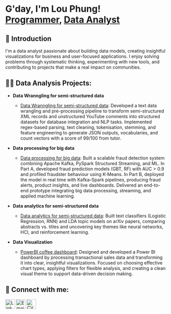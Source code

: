 <h1>G'day, I'm Lou Phung! <br/>
<a href="https://github.com/huypa/Portfolio">Programmer</a>, 
<a href="https://www.linkedin.com/in/anh-huy-phung-a16503212/">Data Analyst</a>
</h1>

<h2>👋 Introduction</h2>
<p>
I'm a data analyst passionate about building data models, creating insightful visualizations 
for business and user-focused applications. I enjoy solving problems through systematic thinking, 
experimenting with new tools, and contributing to projects that make a real impact on communities.
</p>

<h2>👨‍💻 Data Analysis Projects:</h2>

- <b>Data Wranngling for semi-structured data</b>
  - [Data Wranngling for semi-structured data](https://github.com/huypa/Portfolio-Data-Wrangling/blob/main/README.md): Developed a text data wrangling and pre-processing pipeline to transform semi-structured XML records and unstructured YouTube comments into structured datasets for database integration and NLP tasks. Implemented regex-based parsing, text cleaning, tokenisation, stemming, and feature engineering to generate JSON outputs, vocabularies, and count vectors with a score of 99/100 from tutor.
- <b>Data processing for big data</b>
  - [Data processing for big data](https://github.com/huypa/Portfolio-Big-Data-Processing): Built a scalable fraud detection system combining Apache Kafka, PySpark Structured Streaming, and ML. In Part A, developed fraud prediction models (GBT, RF) with AUC > 0.9 and profiled fraudster behaviour using K-Means. In Part B, deployed the model in real time with Kafka–Spark pipelines, producing fraud alerts, product insights, and live dashboards. Delivered an end-to-end prototype integrating big data processing, streaming, and applied machine learning.

- <b>Data analytics for semi-structured data</b>
  - [Data analytics for semi-structured data](https://github.com/huypa/Portfolio-Data-analytics-for-semi-structured-data/tree/main): Built text classifiers (Logistic Regression, RNN) and LDA topic models on arXiv papers, comparing abstracts vs. titles and uncovering key themes like neural networks, HCI, and reinforcement learning.

- <b>Data Visualization</b>
  - [PowerBI coffee dashboard](https://github.com/huypa/Portfolio-Power-BI-Coffee-Dashboard/blob/main/README.md): Designed and developed a Power BI dashboard by processing transactional sales data and transforming it into clear, insightful visualizations. Focused on choosing effective chart types, applying filters for flexible analysis, and creating a clean visual theme to support data-driven decision making.

<h2> 🤳 Connect with me:</h2>

<a href="https://www.linkedin.com/in/anh-huy-phung-a16503212/" target="_blank">
  <img align="left" alt="LinkedIn" width="30px" 
       src="https://cdn.jsdelivr.net/gh/devicons/devicon/icons/linkedin/linkedin-original.svg"/>
</a>

<a href="mailto:huyphung.work@gmail.com" target="_blank">
  <img align="left" alt="Email" width="30px" 
       src="https://cdn-icons-png.flaticon.com/512/732/732200.png"/>
</a>

<a href="https://drive.google.com/drive/u/1/folders/1BhusqZUTWcGH5zpAnNsFUUGvlaTc3eC3" target="_blank">
  <img align="left" alt="CV" width="30px" 
       src="https://cdn-icons-png.flaticon.com/512/3135/3135755.png"/>
</a>

